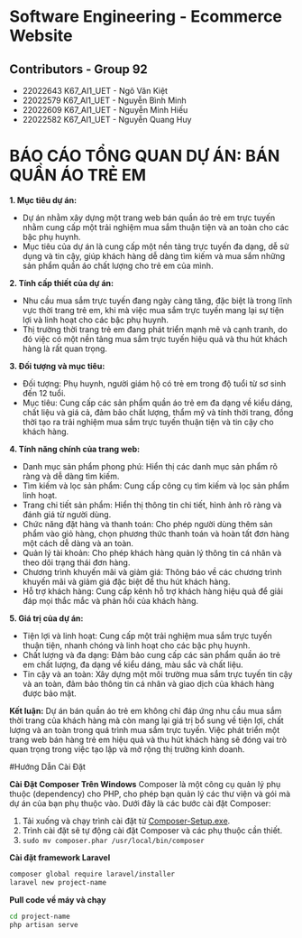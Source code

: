 # Software Engineering - Ecommerce Website
## Contributors - Group 92
- 22022643 K67_AI1_UET - Ngô Văn Kiệt
- 22022579 K67_AI1_UET - Nguyễn Bình Minh
- 22022609 K67_AI1_UET - Nguyễn Minh Hiếu
- 22022582 K67_AI1_UET - Nguyễn Quang Huy

# **BÁO CÁO TỔNG QUAN DỰ ÁN: BÁN QUẦN ÁO TRẺ EM**

**1. Mục tiêu dự án:**
- Dự án nhằm xây dựng một trang web bán quần áo trẻ em trực tuyến nhằm cung cấp một trải nghiệm mua sắm thuận tiện và an toàn cho các bậc phụ huynh.
- Mục tiêu của dự án là cung cấp một nền tảng trực tuyến đa dạng, dễ sử dụng và tin cậy, giúp khách hàng dễ dàng tìm kiếm và mua sắm những sản phẩm quần áo chất lượng cho trẻ em của mình.

**2. Tính cấp thiết của dự án:**
- Nhu cầu mua sắm trực tuyến đang ngày càng tăng, đặc biệt là trong lĩnh vực thời trang trẻ em, khi mà việc mua sắm trực tuyến mang lại sự tiện lợi và linh hoạt cho các bậc phụ huynh.
- Thị trường thời trang trẻ em đang phát triển mạnh mẽ và cạnh tranh, do đó việc có một nền tảng mua sắm trực tuyến hiệu quả và thu hút khách hàng là rất quan trọng.

**3. Đối tượng và mục tiêu:**
- Đối tượng: Phụ huynh, người giám hộ có trẻ em trong độ tuổi từ sơ sinh đến 12 tuổi.
- Mục tiêu: Cung cấp các sản phẩm quần áo trẻ em đa dạng về kiểu dáng, chất liệu và giá cả, đảm bảo chất lượng, thẩm mỹ và tính thời trang, đồng thời tạo ra trải nghiệm mua sắm trực tuyến thuận tiện và tin cậy cho khách hàng.

**4. Tính năng chính của trang web:**
- Danh mục sản phẩm phong phú: Hiển thị các danh mục sản phẩm rõ ràng và dễ dàng tìm kiếm.
- Tìm kiếm và lọc sản phẩm: Cung cấp công cụ tìm kiếm và lọc sản phẩm linh hoạt.
- Trang chi tiết sản phẩm: Hiển thị thông tin chi tiết, hình ảnh rõ ràng và đánh giá từ người dùng.
- Chức năng đặt hàng và thanh toán: Cho phép người dùng thêm sản phẩm vào giỏ hàng, chọn phương thức thanh toán và hoàn tất đơn hàng một cách dễ dàng và an toàn.
- Quản lý tài khoản: Cho phép khách hàng quản lý thông tin cá nhân và theo dõi trạng thái đơn hàng.
- Chương trình khuyến mãi và giảm giá: Thông báo về các chương trình khuyến mãi và giảm giá đặc biệt để thu hút khách hàng.
- Hỗ trợ khách hàng: Cung cấp kênh hỗ trợ khách hàng hiệu quả để giải đáp mọi thắc mắc và phản hồi của khách hàng.

**5. Giá trị của dự án:**
- Tiện lợi và linh hoạt: Cung cấp một trải nghiệm mua sắm trực tuyến thuận tiện, nhanh chóng và linh hoạt cho các bậc phụ huynh.
- Chất lượng và đa dạng: Đảm bảo cung cấp các sản phẩm quần áo trẻ em chất lượng, đa dạng về kiểu dáng, màu sắc và chất liệu.
- Tin cậy và an toàn: Xây dựng một môi trường mua sắm trực tuyến tin cậy và an toàn, đảm bảo thông tin cá nhân và giao dịch của khách hàng được bảo mật.

**Kết luận:**
Dự án bán quần áo trẻ em không chỉ đáp ứng nhu cầu mua sắm thời trang của khách hàng mà còn mang lại giá trị bổ sung về tiện lợi, chất lượng và an toàn trong quá trình mua sắm trực tuyến. Việc phát triển một trang web bán hàng trẻ em hiệu quả và thu hút khách hàng sẽ đóng vai trò quan trọng trong việc tạo lập và mở rộng thị trường kinh doanh.

#Hướng Dẫn Cài Đặt

**Cài Đặt Composer Trên Windows**
Composer là một công cụ quản lý phụ thuộc (dependency) cho PHP, cho phép bạn quản lý các thư viện và gói mà dự án của bạn phụ thuộc vào. Dưới đây là các bước cài đặt Composer:
1. Tải xuống và chạy trình cài đặt từ [Composer-Setup.exe](https://getcomposer.org/Composer-Setup.exe).
2. Trình cài đặt sẽ tự động cài đặt Composer và các phụ thuộc cần thiết.
3. `sudo mv composer.phar /usr/local/bin/composer`

**Cài đặt framework Laravel**
```sh
composer global require laravel/installer
laravel new project-name
```

**Pull code về máy và chạy**
```sh
cd project-name
php artisan serve
```
